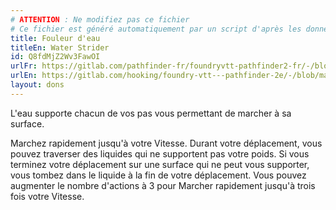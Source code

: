 ```yaml
---
# ATTENTION : Ne modifiez pas ce fichier
# Ce fichier est généré automatiquement par un script d'après les données du module Foundry VTT officiel et de sa traduction
title: Fouleur d'eau
titleEn: Water Strider
id: Q8fdMjZ2Wv3FawOI
urlFr: https://gitlab.com/pathfinder-fr/foundryvtt-pathfinder2-fr/-/blob/master/data/feats/Q8fdMjZ2Wv3FawOI.htm
urlEn: https://gitlab.com/hooking/foundry-vtt---pathfinder-2e/-/blob/master/packs/data/feats.db/water-strider.json
layout: dons
---
```

L'eau supporte chacun de vos pas vous permettant de marcher à sa surface.

Marchez rapidement jusqu'à votre Vitesse. Durant votre déplacement, vous pouvez traverser des liquides qui ne supportent pas votre poids. Si vous terminez votre déplacement sur une surface qui ne peut vous supporter, vous tombez dans le liquide à la fin de votre déplacement. Vous pouvez augmenter le nombre d'actions à 3 pour Marcher rapidement jusqu'à trois fois votre Vitesse.
